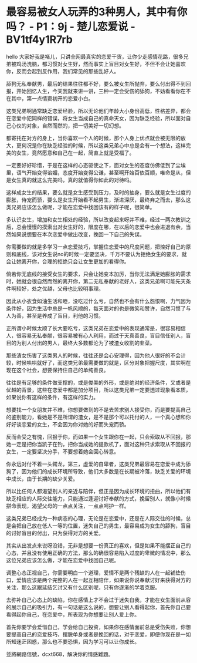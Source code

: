 # 最容易被女人玩弄的3种男人，其中有你吗？ - P1：9j - 楚儿恋爱说 - BV1tf4y1R7rb

hello 大家好我是褚儿，只讲全网最真实的恋爱干货，让你少走感情花路，很多兄弟被鸡汤洗脑，都习惯对女生好，然而事实上盲目对女生好，不但不会让她喜欢你，反而会起到反作用，我们常见的那些乱好人。

舔狗无私奉献男，最后的结果往往都不好，要么被女生所抛弃，要么付出得不到回报，开始回忆人生，今天我就来讲一讲，三种一定会受伤的舔狗，不妨看看你在不在其中，第一点情窦初开的恋爱小白。

这类兄弟啊通常缺乏恋爱经验，所以无论他们年龄大小身份高低，性格差异，都会在恋爱中犯同样的错误，将女生当成自己的真命天女，因为缺乏经验，所以面对自己心仪的对象，自然而然的，把一切美好一切幻想。

都寄托在对方的身上，当你喜欢一个人的时候，那个人身上优点就会被无限的放大，更何况是你在缺乏经验的时候，所以这类兄弟心中总是会有一个想法，这样完美的女生，竟然愿意和自己在一起，简直上就是受福了。

一定要好好珍惜，于是在这样的心态驱使之下，面对女生的态度仿佛低到了尘埃里，语气开始变得谄媚，态度开始变得公谦，甚至啊开始百依百顺，唯命是从，但是女生真的就这么完美吗，真的就值得你如此的对待吗。

这样成女生的结果，要么就是女生感受到压力，及时的抽身，要么就是女生过度的膨胀，侍宠而骄，要么是女生开始看不起男生，渐进深厌，最终弃之而去，那么这类兄弟应该怎么做呢，才能在恋爱中找回该有的样子呢，很简单。

多认识女生，增加和女生相处的经验，所以改变起来呀并不难，经过一两次教训之后，总会慢慢的摸索出对女生好的，限度在哪，在以后的恋爱中也会进退有余，当然如果说想要在本次恋爱中做出改变，挽回一下自己的失误。

你需要做的就是多学习一点恋爱技巧，掌握住恋爱中的尺度问题，把控好自己的原则和底线，该对女生说no的时候一定要坚决，千万不要认为拒绝女生的要求，就会让她离开你，合理的拒绝只会让女生更加的看得你。

倘若你无底线的接受女生的要求，只会让她变本加厉，当你无法满足她膨胀的需求时，她就会很自然而然的离开你，第二无私奉献的老好人，这类兄弟啊可能先天条件啊较好，处之优越，父母也比较明事理。

因此从小衣食如油生活和睦，没吃过什么亏，自然也不会有什么怨恨啊，力气因为条件好，因为生活中总是一帆风顺的，每天面对的也是微笑和赞许，自然习惯了与人为善，甚至是养成了盲目，利他的习惯。

正所谓小时候太顺了长大要吃亏，这类兄弟在恋爱中的表现通常是，很容易相信人，很容易无私奉献，很容易被有心人利用，而过于天真善良，盲目信任别人，盲目的为别人付出的男人，最终大多数都沦为了被渣女收割的韭菜。

那些渣女伤害了这类男人的时候，往往还是会心安理得，因为他人很好的不会计较，时候哄哄就好了，而这类兄弟最需要做的就是，区分对象把握尺度，其实啊在现在这个社会，想要保持住自己的单纯善良。

往往是有足够的条件做支撑的，或是俊美的外形，或是绝对的经济条件，又或者是优越的背景，这些在恋爱中都是加分项目，所以这类兄弟一定要透过现象看本质，如果说你有这样的条件，有这样的实力。

想要找一个女朋友并不难，你想要做到的不是去苦求别人接受你，而是要提高自己的鉴别能力，看她是不是所谓的渣女，是不是那个可以托付的人，一个真心想和你好好谈恋爱的女生，不会因为你对她的好而失宠而骄。

反而会受之有愧，回报于你，而如果一个女生跟你在一起，只会索取从不回报，那她一定是把你当凯子在钓，把你当成她的提款机了，面对这种只求索取从不回报的女生，一定要坚决分手，不要想着她会回心转意。

你永远对付不着一头鳄龙，第三，虚爱的自卑者，这类兄弟最容易在恋爱中成为舔狗了，因为他们的成长环境所导致，他们大多数是在长期被冷落，缺乏关爱的环境中成长，由于长期的缺少关爱。

所以比任何人都渴望别人的亲近与陪伴，但正是因为成长环境的扭曲，所以他们有缺乏相应的人际交往能力，只能通过逢迎讨好奉献的方式，挽留别人，就像小时候拼命表现，渴望父母的一点点关注，一点点呵护一样。

这类兄弟已经成为一种病态的心理，无论是在恋爱中，还是在人际交往的时候，总是会把自己放在低人一等的位置，迷失自己的男生，最容易成为女生的舔狗，盲目的讨好盲目的付出，只为获得对方的关爱。

其实从出发点来说呀没错，无非是想要一份真正的喜欢，但是如果不能摆正自己的心态，并且没有使用正确的方法，那么的确很容易陷入过度的卑微的情况中，那么这位兄弟应该怎么做，才能在恋爱中找回自己呢。

调整心态正视自己，你需要明白一个道理，爱情不是两个残缺的人在一起铺垫伤口，爱情应该是两个完整的人在一起互相陪伴，如果说你说奉献讨好来获得对方的关注，那么这跟延结乞讨又有什么区别呢，只有你逐渐的学着克服。

去弥补自己心态上的缺陷，你在感情上才不会过于迷失自我，才能在女生面前从容的展示自己的吸引力，有一句话是这么说的，想要让别人看得起你，首先你自己要看得起你自己，在恋爱中，所表现为你想要让别人爱上你。

首先你要学会爱惜自己，学会给自己投资，如果你在感情面前总是受伤失败，你想要提高自己的恋爱技巧，摆脱单身或者是挽回的话，对于恋爱，即便你现在是一如所知迷茫困惑，那么也不要恐惧，因为学习可以让你成长。

並將網路信號，dcxt668，解決你的情感難題。